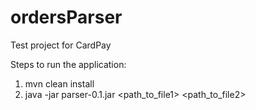 # ordersParser
Test project for CardPay

Steps to run the application:
1) mvn clean install
2) java -jar parser-0.1.jar <path_to_file1> <path_to_file2>
